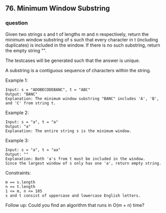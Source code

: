 ## 76. Minimum Window Substring

### question

Given two strings s and t of lengths m and n respectively, return the minimum window substring of s such that every character in t (including duplicates) is included in the window. If there is no such substring, return the empty string "".

The testcases will be generated such that the answer is unique.

A substring is a contiguous sequence of characters within the string.

Example 1:
```text
Input: s = "ADOBECODEBANC", t = "ABC"
Output: "BANC"
Explanation: The minimum window substring "BANC" includes 'A', 'B', and 'C' from string t.
```

Example 2:
```text
Input: s = "a", t = "a"
Output: "a"
Explanation: The entire string s is the minimum window.
```

Example 3:
```text
Input: s = "a", t = "aa"
Output: ""
Explanation: Both 'a's from t must be included in the window.
Since the largest window of s only has one 'a', return empty string.
```

Constraints:
```text
m == s.length
n == t.length
1 <= m, n <= 105
s and t consist of uppercase and lowercase English letters.
```

Follow up: Could you find an algorithm that runs in O(m + n) time?
